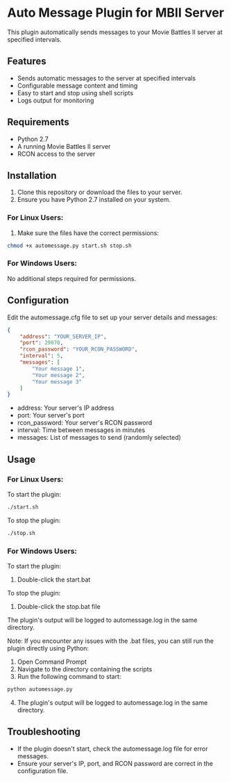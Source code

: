 # Auto Message Plugin for MBII Server

This plugin automatically sends messages to your Movie Battles II server at specified intervals. 

## Features

- Sends automatic messages to the server at specified intervals
- Configurable message content and timing
- Easy to start and stop using shell scripts
- Logs output for monitoring

## Requirements

- Python 2.7
- A running Movie Battles II server
- RCON access to the server

## Installation

1. Clone this repository or download the files to your server.
2. Ensure you have Python 2.7 installed on your system.

### For Linux Users:
1. Make sure the files have the correct permissions:

```bash
chmod +x automessage.py start.sh stop.sh
```

### For Windows Users:

No additional steps required for permissions.

## Configuration
Edit the automessage.cfg file to set up your server details and messages:
```json
{
    "address": "YOUR_SERVER_IP",
    "port": 29070,
    "rcon_password": "YOUR_RCON_PASSWORD",
    "interval": 5,
    "messages": [
        "Your message 1",
        "Your message 2",
        "Your message 3"
    ]
}
```
* address: Your server's IP address
* port: Your server's port
* rcon_password: Your server's RCON password
* interval: Time between messages in minutes
* messages: List of messages to send (randomly selected)

## Usage

### For Linux Users:

To start the plugin:
```bash
./start.sh
```

To stop the plugin:
```bash
./stop.sh
```

### For Windows Users:

To start the plugin:

1. Double-click the start.bat

To stop the plugin:

1. Double-click the stop.bat file

The plugin's output will be logged to automessage.log in the same directory.

Note: If you encounter any issues with the .bat files, you can still run the plugin directly using Python:

1. Open Command Prompt
2. Navigate to the directory containing the scripts
3. Run the following command to start:
```bash
python automessage.py
```
4. The plugin's output will be logged to automessage.log in the same directory.

## Troubleshooting

- If the plugin doesn't start, check the automessage.log file for error messages.
- Ensure your server's IP, port, and RCON password are correct in the configuration file.
